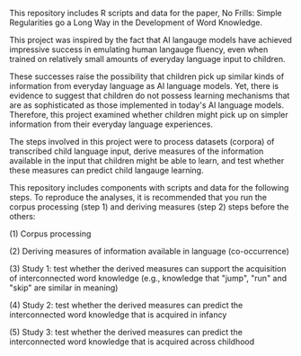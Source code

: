 This repository includes R scripts and data for the paper, No Frills: Simple Regularities go a Long Way in the Development of Word Knowledge. 

This project was inspired by the fact that AI langauge models have achieved impressive success in emulating human langauge fluency, even when trained on relatively small amounts of everyday language input to children. 

These successes raise the possibility that children pick up similar kinds of information from everyday language as AI language models. Yet, there is evidence to suggest that children do not possess learning mechanisms that are as sophisticated as those implemented in today's AI language models. Therefore, this project examined whether children might pick up on simpler information from their everyday language experiences.

The steps involved in this project were to process datasets (corpora) of transcribed child language input, derive measures of the information available in the input that children might be able to learn, and test whether these measures can predict child langauge learning.

This repository includes components with scripts and data for the following steps. To reproduce the analyses, it is recommended that you run the corpus processing (step 1) and deriving measures (step 2) steps before the others:

(1) Corpus processing

(2) Deriving measures of information available in language (co-occurrence)

(3) Study 1: test whether the derived measures can support the acquisition of interconnected word knowledge (e.g., knowledge that "jump", "run" and "skip" are similar in meaning)

(4) Study 2: test whether the derived measures can predict the interconnected word knowledge that is acquired in infancy

(5) Study 3: test whether the derived measures can predict the interconnected word knowledge that is acquired across childhood
